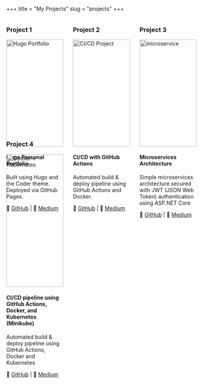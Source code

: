 +++
title = "My Projects"
slug = "projects"
+++


<div style="display: flex; flex-wrap: wrap; gap: 20px; justify-content: space-between;">

  <div style="flex: 1 1 30%; max-width: 30%;">
    <h3>Project 1</h3>
    <img src="/images/dashboard.jpg" alt="Hugo Portfolio" style="width: 100%; height: auto;" />
    <h4>Hugo Personal Portfolio</h4>
    <p>Built using Hugo and the Coder theme. Deployed via GitHub Pages.</p>
    <p>
      🔗 <a href="https://github.com/soumyatajena/blog">GitHub</a> | 
      📝 <a href="https://medium.com/@soumyatajena/setting-up-a-website-using-hugo-and-github-on-windows-d161c5bc7648">Medium</a>
    </p>
  </div>

  <div style="flex: 1 1 30%; max-width: 30%;">
  <h3>Project 2</h3>
    <img src="/images/cicdpipeline.jpg" alt="CI/CD Project" style="width: 100%; height: auto;" />
    <h4>CI/CD with GitHub Actions</h4>
    <p>Automated build & deploy pipeline using GitHub Actions and Docker.</p>
    <p>
      🔗 <a href="https://github.com/soumyatajena/GitHubCICDPipeline">GitHub</a> | 
      📝 <a href="https://medium.com/@soumyatajena/ship-your-net-core-api-with-docker-and-github-actions-the-easy-way-6d04f6fa3494">Medium</a>
    </p>
  </div>

  <div style="flex: 1 1 30%; max-width: 30%;">
  <h3>Project 3</h3>
    <img src="/images/micro.jpg" alt="microservice" style="width: 100%; height: auto;" />
    <h4>Microservices Architecture</h4>
    <p>Simple microservices architecture secured with JWT (JSON Web Token) authentication using ASP.NET Core</p>
    <p>
      🔗 <a href="https://github.com/soumyatajena/Microservice_Ecommerce">GitHub</a> | 
      📝 <a href="https://medium.com/@soumyatajena/building-a-simple-microservices-architecture-with-jwt-authentication-in-asp-net-core-3a69dc961879">Medium</a>
    </p>
  </div>

  <div style="flex: 1 1 30%; max-width: 30%;">
  <h3>Project 4</h3>
    <img src="/images/dockerkube.png" alt="Docker + Kubernetes" style="width: 100%; height: auto;" />
    <h4>CI/CD pipeline using GitHub Actions, Docker, and Kubernetes (Minikube)</h4>
    <p>Automated build & deploy pipeline using GitHub Actions, Docker and Kubernetes</p>
    <p>
      🔗 <a href="https://github.com/soumyatajena/Microservice_Ecommerce">GitHub</a> | 
      📝 <a href="https://medium.com/@soumyatajena/building-a-microservice-e-commerce-ci-cd-pipeline-with-github-actions-docker-and-kubernetes-cd6955321e4a">Medium</a>
    </p>
  </div>

  <!-- Add more cards similarly -->

</div>
